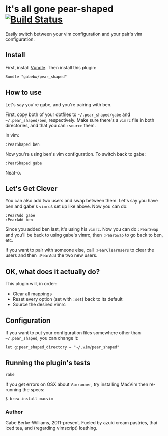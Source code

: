 # It's all gone pear-shaped [![Build Status](https://travis-ci.org/gabebw/pear_shaped.svg?branch=master)](https://travis-ci.org/gabebw/pear_shaped)

Easily switch between your vim configuration and your pair's vim configuration.

## Install

First, install [Vundle]. Then install this plugin:

```vim
Bundle "gabebw/pear_shaped"
```


[Vundle]: https://github.com/gmarik/Vundle.vim

## How to use
Let's say you're gabe, and you're pairing with ben.

First, copy both of your dotfiles to `~/.pear_shaped/gabe` and
`~/.pear_shaped/ben`, respectively. Make sure there's a `vimrc` file in both
directories, and that you can `:source` them.

In vim:

```vim
:PearShaped ben
```

Now you're using ben's vim configuration. To switch back to gabe:

```vim
:PearShaped gabe
```

Neat-o.

## Let's Get Clever

You can also add two users and swap between them. Let's say you have ben and
gabe's `vimrc`s set up like above. Now you can do:

```vim
:PearAdd gabe
:PearAdd ben
```

Since you added ben last, it's using his `vimrc`. Now you can do `:PearSwap` and
you'll be back to using gabe's vimrc, then `:PearSwap` to go back to ben, etc.

If you want to pair with someone else, call `:PearClearUsers` to clear the
users and then `:PearAdd` the two new users.

## OK, what does it actually do?

This plugin will, in order:

* Clear all mappings
* Reset every option (set with `:set`) back to its default
* Source the desired vimrc

## Configuration

If you want to put your configuration files somewhere other than
`~/.pear_shaped`, you can change it:

```vim
let g:pear_shaped_directory = "~/.vim/pear_shaped"
```

## Running the plugin's tests

    rake

If you get errors on OSX about `Vimrunner`, try installing MacVim then re-running the specs:

    $ brew install macvim

### Author

Gabe Berke-Williams, 2011-present. Fueled by azuki cream pastries, thai iced
tea, and (regarding vimscript) loathing.
